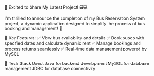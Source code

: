 🌟 Excited to Share My Latest Project! 🚍💻

I'm thrilled to announce the completion of my Bus Reservation System project, a dynamic application designed to simplify the process of bus booking and management! 🚀

🔑 Key Features:
✅ View bus availability and details
✅ Book buses with specified dates and calculate dynamic rent
✅ Manage bookings and process returns seamlessly
✅ Real-time data management powered by MySQL

🔧 Tech Stack Used:
Java for backend development
MySQL for database management
JDBC for database connectivity
